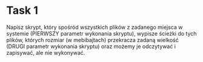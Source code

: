 # Task 1

Napisz skrypt, który spośród wszystkich plików z zadanego miejsca w systemie (PIERWSZY parametr wykonania skryptu), wypisze ścieżki do tych plików, których rozmiar (w mebibajtach) przekracza zadaną wielkość (DRUGI parametr wykonania skryptu) oraz możemy je odczytywać i zapisywać, ale nie wykonywać.
